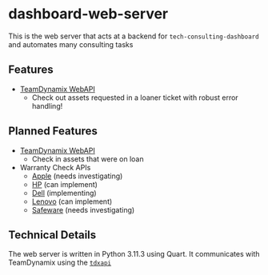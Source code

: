 # dashboard-web-server
This is the web server that acts at a backend for `tech-consulting-dashboard` and automates many consulting tasks

## Features 
* [TeamDynamix WebAPI](https://teamdynamix.umich.edu/TDWebApi/)
  * Check out assets requested in a loaner ticket with robust error handling!

## Planned Features
* [TeamDynamix WebAPI](https://teamdynamix.umich.edu/TDWebApi/)
  * Check in assets that were on loan
* Warranty Check APIs
  * [Apple](https://checkcoverage.apple.com/) (needs investigating)  
  * [HP](https://support.hp.com/us-en/check-warranty) (can implement)
  * [Dell](https://github.com/umich-tech-consulting/warranty-check/blob/main/docs/Dell%20Warranty%20API%20Spec%20-%20Rev%202_5.pdf) (implementing)
  * [Lenovo](https://pcsupport.lenovo.com/us/en/warranty-lookup#/) (can implement)
  * [Safeware](https://www.safeware.com/lookup/CoverageDetail/ContactSafeware) (needs investigating)

## Technical Details
The web server is written in Python 3.11.3 using Quart. It communicates with TeamDynamix using the [`tdxapi`](https://github.com/umich-tech-consulting/tdxapi)
